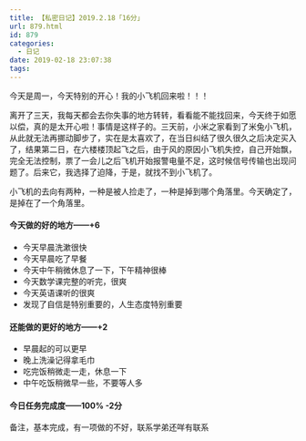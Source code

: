 ```yaml
---
title: 【私密日记】2019.2.18「16分」
url: 879.html
id: 879
categories:
  - 日记
date: 2019-02-18 23:07:38
tags:
---
```


今天是周一，今天特别的开心！我的小飞机回来啦！！！

离开了三天，我每天都会去你失事的地方转转，看看能不能找回来，今天终于如愿以偿，真的是太开心啦！事情是这样子的。三天前，小米之家看到了米兔小飞机，从此就无法再挪动脚步了，实在是太喜欢了，在当日纠结了很久很久之后决定买入了，结果第二日，在六楼楼顶起飞之后，由于风的原因小飞机失控，自己开始飘，完全无法控制，票了一会儿之后飞机开始报警电量不足，这时候信号传输也出现问题了。后来它，我选择了迫降，于是，就找不到小飞机了。

小飞机的去向有两种，一种是被人捡走了，一种是掉到哪个角落里。今天确定了，是掉在了一个角落里。

#### 今天做的好的地方——+6

*   今天早晨洗漱很快
*   今天早晨吃了早餐
*   今天中午稍微休息了一下，下午精神很棒
*   今天数学课完整的听完，很爽
*   今天英语课听的很爽
*   发现了自信是特别重要的，人生态度特别重要

#### 还能做的更好的地方——+2

*   早晨起的可以更早
*   晚上洗澡记得拿毛巾
*   吃完饭稍微走一走，休息一下
*   中午吃饭稍微早一些，不要等人多

#### 今日任务完成度——100% -2分

备注，基本完成，有一项做的不好，联系学弟还咩有联系